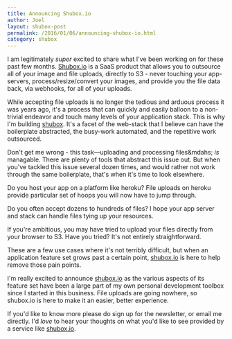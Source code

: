 ```yaml
---
title: Announcing Shubox.io
author: Joel
layout: shubox-post
permalink: /2016/01/06/announcing-shubox-io.html
category: shubox
---
```


I am legitimately *super* excited to share what I've been working on for these past few months.
[Shubox.io][] is a SaaS product that allows you to outsource all of your image and file uploads,
directly to S3 - never touching your app-servers, process/resize/convert your images, and provide
you the file data back, via webhooks, for all of your uploads.

While accepting file uploads is no longer the tedious and arduous process it was years ago, it's a
process that can quickly and easily balloon to a non-trivial endeavor and touch many levels of your
application stack. This is why I'm building [shubox][]. It's a facet of the web-stack that I believe can
have the boilerplate abstracted, the busy-work automated, and the repetitive work outsourced.

Don't get me wrong - this task&mdash;uploading and processing files&mdahs; *is* managable. There
are plenty of tools that abstract this issue out. But when you've tackled this issue several dozen
times, and would rather not work through the same boilerplate, that's when it's time to look
elsewhere.

Do you host your app on a platform like heroku? File uploads on heroku provide particular set of
hoops you will now have to jump through.

Do you often accept dozens to hundreds of files? I hope your app server and stack can handle files
tying up your resources.

If you're ambitious, you may have tried to upload your files directly from your browser to S3. Have
you tried? It's not entirely straightforward.

These are a few use cases where it's not terribly difficult, but when an application feature set
grows past a certain point, [shubox.io][] is here to help remove those pain points.

I'm really excited to announce [shubox.io][] as the various aspects of its feature set have been a
large part of my own personal development toolbox since I started in this business. File uploads are
going nowhere, so shubox.io is here to make it an easier, better experience.

If you'd like to know more please do sign up for the newsletter, or
<span class="email-me">email me directly</span>. I'd *love* to hear your thoughts on what you'd
like to see provided by a service like [shubox.io][].

[Shubox.io]: https://shubox.io
[shubox]: https://shubox.io
[shubox.io]: https://shubox.io
